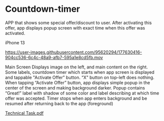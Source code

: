 # Countdown-timer

APP that shows some special offer/discount to user. After activating this offer, app displays popup screen with exact time when this offer was activated.


iPhone 13 

https://user-images.githubusercontent.com/95620294/177630416-904cc536-6c4c-48a9-afb7-595a1e8cd5fb.mov

Main Screen
Displays image on the left, and main content on the right. Some labels, countdown timer which starts when app screen is displayed and tappable "Activate Offer" button. “X" button on top-left does nothing. 
When tapping “Activate Offer” button, app displays simple popup in the center of the screen and making background darker. Popup contains “Great!” label with shadow of some color and label describing at which time offer was accepted.
Timer stops when app enters background and be resumed after returning back to the app (foreground)  

[Technical Task.pdf](https://github.com/kroshkaEvan/Countdown-timer/files/9057628/Technical.Task.pdf)



